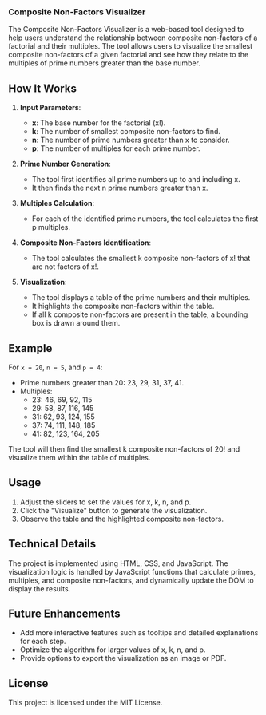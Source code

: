 ### Composite Non-Factors Visualizer

The Composite Non-Factors Visualizer is a web-based tool designed to help users understand the relationship between composite non-factors of a factorial and their multiples. The tool allows users to visualize the smallest composite non-factors of a given factorial and see how they relate to the multiples of prime numbers greater than the base number.

## How It Works

1. **Input Parameters**:
    - **x**: The base number for the factorial (x!).
    - **k**: The number of smallest composite non-factors to find.
    - **n**: The number of prime numbers greater than x to consider.
    - **p**: The number of multiples for each prime number.

2. **Prime Number Generation**:
    - The tool first identifies all prime numbers up to and including x.
    - It then finds the next n prime numbers greater than x.

3. **Multiples Calculation**:
    - For each of the identified prime numbers, the tool calculates the first p multiples.

4. **Composite Non-Factors Identification**:
    - The tool calculates the smallest k composite non-factors of x! that are not factors of x!.

5. **Visualization**:
    - The tool displays a table of the prime numbers and their multiples.
    - It highlights the composite non-factors within the table.
    - If all k composite non-factors are present in the table, a bounding box is drawn around them.

## Example

For `x = 20`, `n = 5`, and `p = 4`:
- Prime numbers greater than 20: 23, 29, 31, 37, 41.
- Multiples:
  - 23: 46, 69, 92, 115
  - 29: 58, 87, 116, 145
  - 31: 62, 93, 124, 155
  - 37: 74, 111, 148, 185
  - 41: 82, 123, 164, 205

The tool will then find the smallest k composite non-factors of 20! and visualize them within the table of multiples.

## Usage

1. Adjust the sliders to set the values for x, k, n, and p.
2. Click the "Visualize" button to generate the visualization.
3. Observe the table and the highlighted composite non-factors.

## Technical Details

The project is implemented using HTML, CSS, and JavaScript. The visualization logic is handled by JavaScript functions that calculate primes, multiples, and composite non-factors, and dynamically update the DOM to display the results.

## Future Enhancements

- Add more interactive features such as tooltips and detailed explanations for each step.
- Optimize the algorithm for larger values of x, k, n, and p.
- Provide options to export the visualization as an image or PDF.

## License

This project is licensed under the MIT License.
